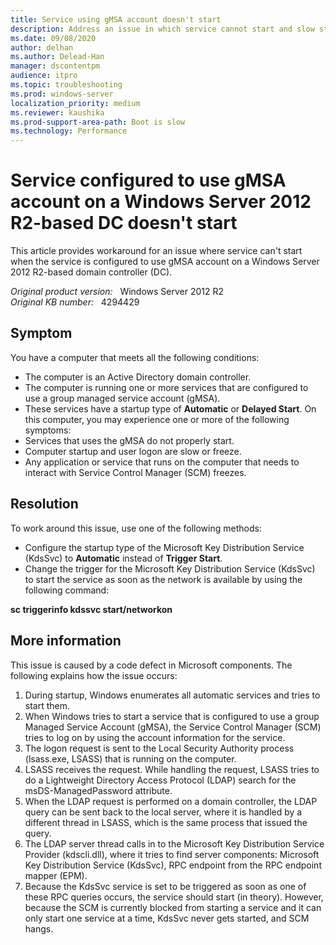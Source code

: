 ```yaml
---
title: Service using gMSA account doesn't start
description: Address an issue in which service cannot start and slow startup and user logon when the service is configured to use gMSA account on a Windows Server 2012 R2-based DC.
ms.date: 09/08/2020
author: delhan
ms.author: Delead-Han
manager: dscontentpm
audience: itpro
ms.topic: troubleshooting
ms.prod: windows-server
localization_priority: medium
ms.reviewer: kaushika
ms.prod-support-area-path: Boot is slow
ms.technology: Performance
---
```

# Service configured to use gMSA account on a Windows Server 2012 R2-based DC doesn't start

This article provides workaround for an issue where service can't start when the service is configured to use gMSA account on a Windows Server 2012 R2-based domain controller (DC).

_Original product version:_ &nbsp; Windows Server 2012 R2  
_Original KB number:_ &nbsp; 4294429

## Symptom

You have a computer that meets all the following conditions:
- The computer is an Active Directory domain controller. 
- The computer is running one or more services that are configured to use a group managed service account (gMSA). 
- These services have a startup type of **Automatic** or **Delayed Start**. 
On this computer, you may experience one or more of the following symptoms:
- Services that uses the gMSA do not properly start. 
- Computer startup and user logon are slow or freeze. 
- Any application or service that runs on the computer that needs to interact with Service Control Manager (SCM) freezes. 

## Resolution

To work around this issue, use one of the following methods:
- Configure the startup type of the Microsoft Key Distribution Service (KdsSvc) to **Automatic** instead of **Trigger Start**. 
- Change the trigger for the Microsoft Key Distribution Service (KdsSvc) to start the service as soon as the network is available by using the following command:

**sc triggerinfo kdssvc start/networkon** 

## More information

This issue is caused by a code defect in Microsoft components. The following explains how the issue occurs: 
1. During startup, Windows enumerates all automatic services and tries to start them. 
2. When Windows tries to start a service that is configured to use a group Managed Service Account (gMSA), the Service Control Manager (SCM) tries to log on by using the account information for the service. 
3. The logon request is sent to the Local Security Authority process (lsass.exe, LSASS) that is running on the computer. 
4. LSASS receives the request. While handling the request, LSASS tries to do a Lightweight Directory Access Protocol (LDAP) search for the msDS-ManagedPassword attribute. 
5. When the LDAP request is performed on a domain controller, the LDAP query can be sent back to the local server, where it is handled by a different thread in LSASS, which is the same process that issued the query. 
6. The LDAP server thread calls in to the Microsoft Key Distribution Service Provider (kdscli.dll), where it tries to find server components: Microsoft Key Distribution Service (KdsSvc), RPC endpoint from the RPC endpoint mapper (EPM). 
7. Because the KdsSvc service is set to be triggered as soon as one of these RPC queries occurs, the service should start (in theory). However, because the SCM is currently blocked from starting a service and it can only start one service at a time, KdsSvc never gets started, and SCM hangs. 
